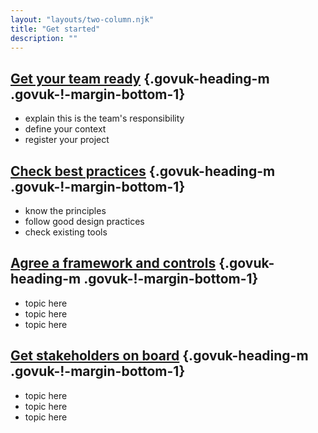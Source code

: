 ```yaml
---
layout: "layouts/two-column.njk"
title: "Get started"
description: ""
---
```


## [Get your team ready](/service-assessments/how-service-assessments-help-your-team) {.govuk-heading-m .govuk-!-margin-bottom-1}

- explain this is the team's responsibility
- define your context 
- register your project

## [Check best practices](/service-assessments/get-a-service-assessment) {.govuk-heading-m .govuk-!-margin-bottom-1}

- know the principles 
- follow good design practices
- check existing tools


## [Agree a framework and controls](/service-assessments/what-to-expect) {.govuk-heading-m .govuk-!-margin-bottom-1}

- topic here
- topic here
- topic here

## [Get stakeholders on board](/service-assessments/tell-the-story-of-your-service) {.govuk-heading-m .govuk-!-margin-bottom-1}

- topic here
- topic here
- topic here
